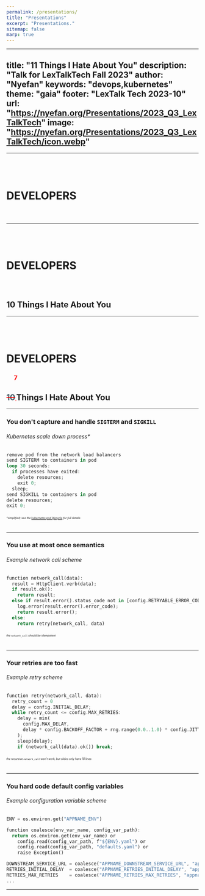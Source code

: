 ```yaml
---
permalink: /presentations/
title: "Presentations"
excerpt: "Presentations."
sitemap: false
marp: true
---
```

---
title: "11 Things I Hate About You"
description: "Talk for LexTalkTech Fall 2023"
author: "Nyefan"
keywords: "devops,kubernetes"
theme: "gaia"
footer: "LexTalk Tech 2023-10"
url: "https://nyefan.org/Presentations/2023_Q3_LexTalkTech"
image: "https://nyefan.org/Presentations/2023_Q3_LexTalkTech/icon.webp"
---
<!--Good Evening! <pause for response>-->
<!--How are we doing tonight? <pause for response>-->
<!--I only have 15 minutes here, so we're gonna go fast.-->
<!--This presentation and the presenter notes will be available at presentations.nyefan.org if you want to see it again-->
<!--The code for this presentation is available at github.com/Nyefan/Presentations-->

---
## <br />
# DEVELOPERS
### <sub><br /></sub>
<!--Developers! <short pause>-->
<!--I'm gonna make you think about operations tonight.-->
<!--Your devops engineers are gonna love me.-->
<!--<hand to ear> Sorry, it's Site Reliability now?-->
<!--<smiling, slightly slower, and with satisfaction> Platform Engineering-->
<!--How many process and operations engineers of different flavors do we have tonight, raise your hands?-->
<!--You guys already know this, you can go to sleep for the next 13 minutes and 15 seconds-->
<!--<eat the mic, lower voice conspiratorially> This talk is quarterly, so that's 53 minutes if you come to all 4-->
<!--Developers, we're gonna talk tonight about a number of action items you can take to make your platform teams' lives a hell of a lot easier and make your software more robust and reliable in the process-->
<!--Without further ado, here is...-->

---
## <br />
# DEVELOPERS
### <br />
## 10 Things I Hate About You
<!--10 Things I Hate About You.-->

---
## <br />
# DEVELOPERS
### &nbsp;&nbsp;&nbsp;&nbsp;&nbsp;<span style="color:red;">7</span>
## <span style="color:red;text-decoration:line-through"><span style="color:#455a64">10</span></span><span style="color:red;font-family:monospace;font-size:0.32em;">‸</span>Things I Hate About You
<!--Well, 7, actually - we don't have time for 10-->

---
### You don't capture and handle `SIGTERM` and `SIGKILL`
###### Kubernetes scale down process*
```rust
remove pod from the network load balancers
send SIGTERM to containers in pod
loop 30 seconds:
  if processes have exited:
    delete resources;
    exit 0;
  sleep;
send SIGKILL to containers in pod
delete resources;
exit 0;
```
###### <span style="font-size:0.5em;right:30px;text-align:right">*simplified; see the [kubernetes pod lifecycle](https://kubernetes.io/docs/concepts/workloads/pods/pod-lifecycle/) for full details</span>

---
### You use at most once semantics
###### Example network call scheme
```rust
function network_call(data):
  result = HttpClient.verb(data);
  if result.ok():
    return result;
  else if result.error().status_code not in [config.RETRYABLE_ERROR_CODES]:
    log.error(result.error().error_code);
    return result.error();
  else:
    return retry(network_call, data)
```
###### <span style="font-size:0.5em;right:30px;text-align:right">the `network_call` should be idempotent</span>

---
### Your retries are too fast
###### Example retry scheme
```rust
function retry(network_call, data):
  retry_count = 0
  delay = config.INITIAL_DELAY;
  while retry_count <= config.MAX_RETRIES:
    delay = min(
      config.MAX_DELAY,
      delay * config.BACKOFF_FACTOR + rng.range(0.0..1.0) * config.JITTER_FACTOR
    );
    sleep(delay);
    if (network_call(data).ok()) break;
```
###### <span style="font-size:0.5em;right:30px;text-align:right">the recursive `network_call` won't work, but slides only have 10 lines</span>

---
### You hard code default config variables
###### Example configuration variable scheme
```rust
ENV = os.environ.get("APPNAME_ENV")

function coalesce(env_var_name, config_var_path):
  return os.environ.get(env_var_name) or 
    config.read(config_var_path, f"${ENV}.yaml") or 
    config.read(config_var_path, "defaults.yaml") or 
    raise Exception()

DOWNSTREAM_SERVICE_URL = coalesce("APPNAME_DOWNSTREAM_SERVICE_URL", "appname.downstream_service.url")
RETRIES_INITIAL_DELAY  = coalesce("APPNAME_RETRIES_INITIAL_DELAY", "appname.retries.initial_delay")
RETRIES_MAX_RETRIES    = coalesce("APPNAME_RETRIES_MAX_RETRIES", "appname.retries.max_retries")
...
```

---
### 